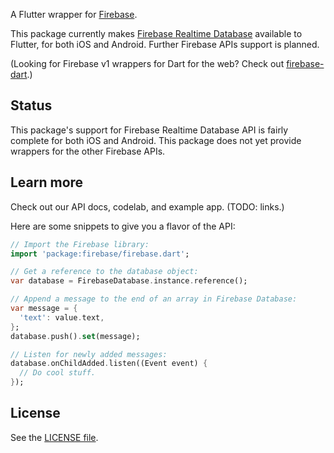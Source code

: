 A Flutter wrapper for [Firebase](http://firebase.google.com/).

This package currently makes [Firebase Realtime Database](https://firebase.google.com/docs/database/)
available to Flutter, for both iOS and Android. Further Firebase APIs support
is planned.

(Looking for Firebase v1 wrappers for Dart for the web? Check out [firebase-dart](https://github.com/firebase/firebase-dart).)

## Status

This package's support for Firebase Realtime Database API is fairly complete
for both iOS and Android.
This package does not yet provide wrappers for the other Firebase APIs.

## Learn more

Check out our API docs, codelab, and example app. (TODO: links.)

Here are some snippets to give you a flavor of the API:

```dart
// Import the Firebase library:
import 'package:firebase/firebase.dart';

// Get a reference to the database object:
var database = FirebaseDatabase.instance.reference();

// Append a message to the end of an array in Firebase Database:
var message = {
  'text': value.text,
};
database.push().set(message);

// Listen for newly added messages:
database.onChildAdded.listen((Event event) {
  // Do cool stuff.
});
```

## License

See the [LICENSE file](https://github.com/flutter/firebase2-dart/blob/master/LICENSE).
